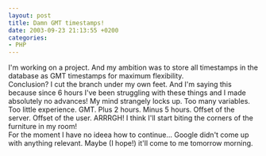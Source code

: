 ```yaml
---
layout: post
title: Damn GMT timestamps!
date: 2003-09-23 21:13:55 +0200
categories:
- PHP
---
```

<p>I'm working on a project. And my ambition was to store all timestamps in the database as GMT timestamps for maximum flexibility.<br />
Conclusion? I cut the branch under my own feet. And I'm saying this because since 6 hours I've been struggling with these things and I made absolutely no advances! My mind strangely locks up. Too many variables. Too little experience. GMT. Plus 2 hours. Minus 5 hours. Offset of the server. Offset of the user. ARRRGH! I think I'll start biting the corners of the furniture in my room!<br />
For the moment I have no ideea how to continue... Google didn't come up with anything relevant. Maybe (I hope!) it'll come to me tomorrow morning.</p>
